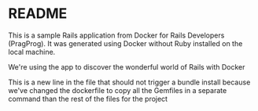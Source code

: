 # README

This is a sample Rails application from Docker for Rails Developers (PragProg).
It was generated using Docker without Ruby installed on the local machine.

We're using the app to discover the wonderful world of Rails with Docker

This is a new line in the file that should not trigger a bundle install
because we've changed the dockerfile to copy all the Gemfiles in a separate command than the rest of the files for the project
